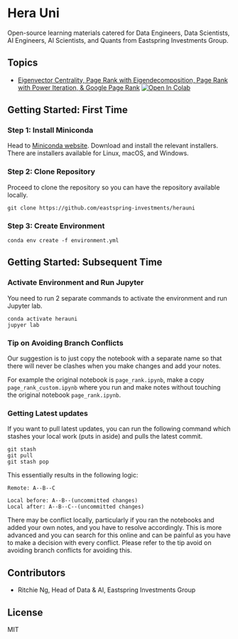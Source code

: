 # Hera Uni

Open-source learning materials catered for Data Engineers, Data Scientists, AI Engineers, AI Scientists, and Quants from Eastspring Investments Group.

## Topics
- [Eigenvector Centrality, Page Rank with Eigendecomposition, Page Rank with Power Iteration, & Google Page Rank](https://github.com/eastspring-investments/herauni/blob/main/notebooks/page_rank.ipynb) [![Open In Colab](https://colab.research.google.com/assets/colab-badge.svg)](https://colab.research.google.com/github/eastspring-investments/herauni/blob/main/notebooks/page_rank.ipynb)

## Getting Started: First Time

### Step 1: Install Miniconda

Head to [Miniconda website](https://docs.conda.io/en/latest/miniconda.html). Download and install the relevant installers. There are installers available for Linux, macOS, and Windows.

### Step 2: Clone Repository

Proceed to clone the repository so you can have the repository available locally.

```
git clone https://github.com/eastspring-investments/herauni
```

### Step 3: Create Environment

```
conda env create -f environment.yml
```

## Getting Started: Subsequent Time

### Activate Environment and Run Jupyter

You need to run 2 separate commands to activate the environment and run Jupyter lab.

```
conda activate herauni
jupyer lab
```

### Tip on Avoiding Branch Conflicts

Our suggestion is to just copy the notebook with a separate name so that there will never be clashes when you make changes and add your notes.

For example the original notebook is `page_rank.ipynb`, make a copy `page_rank_custom.ipynb` where you run and make notes without touching the original notebook `page_rank.ipynb`.

### Getting Latest updates

If you want to pull latest updates, you can run the following command which stashes your local work (puts in aside) and pulls the latest commit.

```
git stash
git pull
git stash pop
```

This essentially results in the following logic:

```
Remote: A--B--C

Local before: A--B--(uncommitted changes)
Local after: A--B--C--(uncommitted changes)
```

There may be conflict locally, particularly if you ran the notebooks and added your own notes, and you have to resolve accordingly. This is more advanced and you can search for this online and can be painful as you have to make a decision with every conflict. Please refer to the tip avoid on avoiding branch conflicts for avoiding this.

## Contributors
- Ritchie Ng, Head of Data & AI, Eastspring Investments Group

## License
MIT
